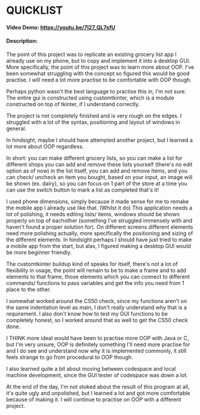 # QUICKLIST
#### Video Demo:  https://youtu.be/7I27_QL7sfU
#### Description:
The point of this project was to replicate an existing grocery list app I already use on my phone, but to copy and implement it into a desktop GUI.
More specifically, the point of this project was to learn more about OOP. I've been somewhat struggling with the concept so figured this would be good practise.
I will need a lot more practise to be comfortable with OOP though.

Perhaps python wasn't the best language to practise this in, I'm not sure.
The entire gui is constructed using customtkinter, which is a module constructed on top of tkinter, if I understand correctly.

The project is not completely finished and is very rough on the edges. I struggled with a lot of the syntax, positioning and layout of windows in general.

In hindsight, maybe I should have attempted another project, but I learned a lot more about OOP regardless.

In short:
you can make different grocery lists, so you can make a list for different shops
you can add and remove these lists yourself (there's no edit option as of now)
in the list itself, you can add and remove items, and you can check/ uncheck an item you bought, based on your input, an image will be shown (ex. dairy), so you can focus on 1 part of the store at a time
you can use the switch button to mark a list as completed
that's it!

I used phone dimensions, simply because it made sense for me to remake the mobile app I already use like that. (Whilst it do)
This application needs a lot of polishing, it needs editing lists/ items, windows should be shown properly on top of eachother (something I've struggled immensely with and haven't found a proper solution for).
On different screens different elements need more polishing actually, more specifically the positioning and sizing of the different elements.
In hindsight perhaps I should have just tried to make a mobile app from the start, but alas, I figured making a desktop GUI would be more beginner friendly.

The customtkinter buildup kind of speaks for itself, there's not a lot of flexibility in usage, the point will remain to be to make a frame and to add elements to that frame, those elements which you can connect to different commands/ functions to pass variables and get the info you need from 1 place to the other.

I somewhat worked around the CS50 check, since my functions aren't on the same indentation level as main, I don't really understand why that is a requirement.
I also don't know how to test my GUI functions to be completely honest, so I worked around that as well to get the CS50 check done.

I THINK more ideal would have been to practise more OOP with Java or C, but I'm very unsure, OOP is definitely something I'll need more practise for and I do see and understand now why it is implemented commonly, it still feels strange to go from procedural to OOP though.

I also learned quite a bit about moving between codespace and local machine development, since the GUI tester of codespace was down a lot.

At the end of the day, I'm not stoked about the result of this program at all, it's quite ugly and unpolished, but I learned a lot and got more comfortable because of making it.
I will continue to practise on OOP with a different project.